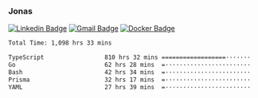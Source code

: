### Jonas
[![Linkedin Badge](https://img.shields.io/badge/-Jonas%20Neto-9933F7?style=flat-square&logo=Linkedin&logoColor=white&link=https://www.linkedin.com/in/jonas-nogueira-neto/)](https://www.linkedin.com/in/jonas-nogueira-neto/)
[![Gmail Badge](https://img.shields.io/badge/-nogueiraneto.jonas@gmail.com-9933F7?style=flat-square&logo=Gmail&logoColor=white&link=mailto:nogueiraneto.jonas@gmail.com)](mailto:nogueiraneto.jonas@gmail.com)
[![Docker Badge](https://img.shields.io/badge/-DockerHub-9933F7?style=flat-square&logo=Docker&logoColor=white&link=https://hub.docker.com/u/jonasssneto)](https://hub.docker.com/u/jonasssneto)


<!--START_SECTION:waka-->

```txt
Total Time: 1,098 hrs 33 mins

TypeScript                 810 hrs 32 mins ==================·······   73.07 %
Go                         62 hrs 28 mins  =························   05.63 %
Bash                       42 hrs 34 mins  =························   03.84 %
Prisma                     32 hrs 17 mins  =························   02.91 %
YAML                       27 hrs 39 mins  =························   02.49 %
```

<!--END_SECTION:waka-->
###
